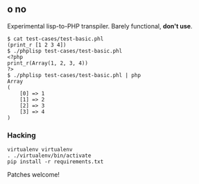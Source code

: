 ## o no ##

Experimental lisp-to-PHP transpiler. Barely functional, **don't use**.

	$ cat test-cases/test-basic.phl
	(print_r [1 2 3 4])
	$ ./phplisp test-cases/test-basic.phl
	<?php
	print_r(Array(1, 2, 3, 4))
	?>
	$ ./phplisp test-cases/test-basic.phl | php
	Array
	(
	    [0] => 1
	    [1] => 2
	    [2] => 3
	    [3] => 4
	)

### Hacking ###

	virtualenv virtualenv
	. ./virtualenv/bin/activate
	pip install -r requirements.txt

Patches welcome!
